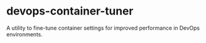 # devops-container-tuner
A utility to fine-tune container settings for improved performance in DevOps environments.
